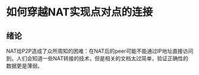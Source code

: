 # 如何穿越NAT实现点对点的连接

## 绪论

NAT给P2P造成了众所周知的困难：在NAT后的peer可能不能通过IP地址直接访问到。人们会知道一些NAT转接的技术，但是相关的文档太过简单，验证正确性的数据更是薄弱。

